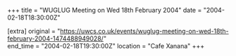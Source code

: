 +++
title = "WUGLUG Meeting on Wed 18th February 2004"
date = "2004-02-18T18:30:00Z"

[extra]
original = "https://uwcs.co.uk/events/wuglug-meeting-on-wed-18th-february-2004-1474488949028/"    
end_time = "2004-02-18T19:30:00Z"
location = "Cafe Xanana"
+++



